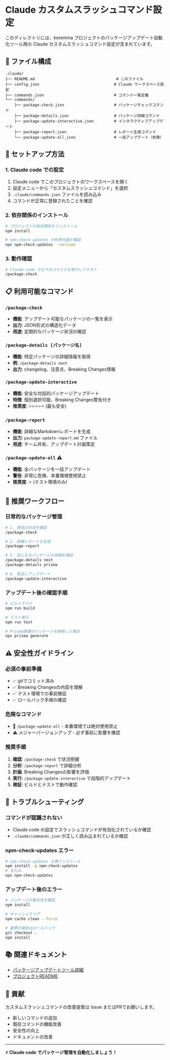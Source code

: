 # Claude カスタムスラッシュコマンド設定

このディレクトリには、koremina プロジェクトのパッケージアップデート自動化ツール用の Claude カスタムスラッシュコマンド設定が含まれています。

## 📁 ファイル構成

```
.claude/
├── README.md                                    # このファイル
├── config.json                                 # Claude ワークスペース設定
├── commands.json                               # コマンド一覧定義
└── commands/
    ├── package-check.json                      # パッケージチェックコマンド
    ├── package-details.json                    # パッケージ詳細コマンド  
    ├── package-update-interactive.json         # インタラクティブアップデート
    ├── package-report.json                     # レポート生成コマンド
    └── package-update-all.json                 # 一括アップデート（危険）
```

## 🚀 セットアップ方法

### 1. Claude code での設定

1. Claude code でこのプロジェクトのワークスペースを開く
2. 設定メニューから「カスタムスラッシュコマンド」を選択
3. `.claude/commands.json` ファイルを読み込み
4. コマンドが正常に登録されたことを確認

### 2. 依存関係のインストール

```bash
# プロジェクトの依存関係をインストール
npm install

# npm-check-updates が利用可能か確認
npx npm-check-updates --version
```

### 3. 動作確認

```bash
# Claude code で以下のコマンドを実行してテスト
/package-check
```

## 📋 利用可能なコマンド

### `/package-check`
- **機能**: アップデート可能なパッケージの一覧を表示
- **出力**: JSON形式の構造化データ
- **用途**: 定期的なパッケージ状況の確認

### `/package-details [パッケージ名]`
- **機能**: 特定パッケージの詳細情報を取得
- **例**: `/package-details next`
- **出力**: changelog、注意点、Breaking Changes情報

### `/package-update-interactive`
- **機能**: 安全な対話的パッケージアップデート
- **特徴**: 個別選択可能、Breaking Changes警告付き
- **推奨度**: ⭐⭐⭐⭐⭐ (最も安全)

### `/package-report`
- **機能**: 詳細なMarkdownレポートを生成
- **出力**: `package-update-report.md` ファイル
- **用途**: チーム共有、アップデート計画策定

### `/package-update-all` ⚠️
- **機能**: 全パッケージを一括アップデート
- **警告**: 非常に危険、本番環境使用禁止
- **推奨度**: ⭐ (テスト環境のみ)

## 🔄 推奨ワークフロー

### 日常的なパッケージ管理

```bash
# 1. 現在の状況を確認
/package-check

# 2. 詳細レポートを生成
/package-report

# 3. 気になるパッケージの詳細を確認
/package-details next
/package-details prisma

# 4. 安全にアップデート
/package-update-interactive
```

### アップデート後の確認手順

```bash
# ビルドテスト
npm run build

# テスト実行  
npm run test

# Prisma関連のパッケージを更新した場合
npx prisma generate
```

## ⚠️ 安全性ガイドライン

### 必須の事前準備
- ✅ gitでコミット済み
- ✅ Breaking Changesの内容を理解
- ✅ テスト環境での事前検証
- ✅ ロールバック手順の確認

### 危険なコマンド
- 🚨 `/package-update-all` - 本番環境では絶対使用禁止
- ⚠️ メジャーバージョンアップ - 必ず事前に影響を確認

### 推奨手順
1. **確認**: `/package-check` で状況把握
2. **分析**: `/package-report` で詳細分析  
3. **計画**: Breaking Changesの影響を評価
4. **実行**: `/package-update-interactive` で段階的アップデート
5. **検証**: ビルドとテストで動作確認

## 🔧 トラブルシューティング

### コマンドが認識されない
- Claude code の設定でスラッシュコマンドが有効化されているか確認
- `.claude/commands.json` が正しく読み込まれているか確認

### npm-check-updates エラー
```bash
# npm-check-updates を再インストール
npm install -g npm-check-updates
# または
npx npm-check-updates
```

### アップデート後のエラー
```bash
# パッケージの整合性を確認
npm install

# キャッシュクリア  
npm cache clean --force

# 最悪の場合はロールバック
git checkout .
npm install
```

## 📚 関連ドキュメント

- [パッケージアップデートツール詳細](../docs/package-update.md)
- [プロジェクトREADME](../README.md)

## 🤝 貢献

カスタムスラッシュコマンドの改善提案は Issue またはPRでお願いします。

- 新しいコマンドの追加
- 既存コマンドの機能改善
- 安全性の向上
- ドキュメントの改善

---

**⚡ Claude code でパッケージ管理を自動化しましょう！**